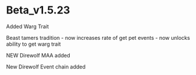 # Beta_v1.5.23

Added Warg Trait

Beast tamers tradition
    - now increases rate of get pet events
    - now unlocks ability to get warg trait

NEW Direwolf MAA added

New Direwolf Event chain added